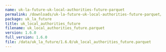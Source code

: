 ```yaml
---
name: uk-la-future-uk-local-authorities-future-parquet
permalink: /downloads/uk-la-future-uk-local-authorities-future-parquet/1_6_0
package: uk_la_future
title: uk_local_authorities_future
filename: uk_local_authorities_future.parquet
version: 1.6.0
full_version: 1.6.0
file: /data/uk_la_future/1.6.0/uk_local_authorities_future.parquet
---
```

